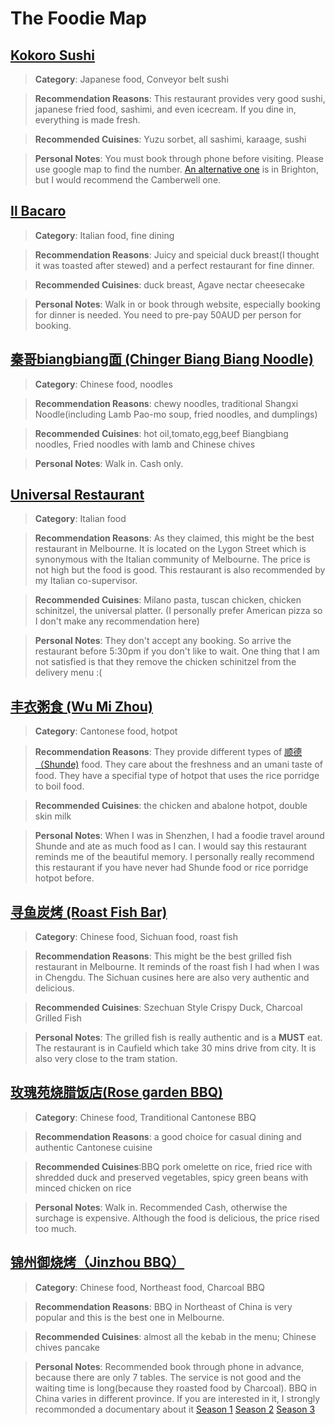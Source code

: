 # The Foodie Map

## [Kokoro Sushi](https://www.kokorosushi.com.au/)
>__Category__: Japanese food, Conveyor belt sushi

>__Recommendation Reasons__: This restaurant provides very good sushi, japanese fried food, sashimi, and even icecream. If you dine in, everything is made fresh.

>__Recommended Cuisines__: Yuzu sorbet, all sashimi, karaage, sushi

>__Personal Notes__: You must book through phone before visiting. Please use google map to find the number. [An alternative one](https://www.kokorosushi.com.au/) is in Brighton, but I would recommend the Camberwell one.

## [Il Bacaro](https://www.ilbacaro.com.au/)
>__Category__: Italian food, fine dining

>__Recommendation Reasons__: Juicy and speicial duck breast(I thought it was toasted after stewed) and a perfect restaurant for fine dinner. 

>__Recommended Cuisines__: duck breast, Agave nectar cheesecake

>__Personal Notes__: Walk in or book through website, especially booking for dinner is needed. You need to pre-pay 50AUD per person for booking.

## [秦哥biangbiang面 (Chinger Biang Biang Noodle)](https://www.zomato.com/melbourne/chinger-biang-biang-noodle-carlton)
>__Category__: Chinese food, noodles

>__Recommendation Reasons__: chewy noodles, traditional Shangxi Noodle(including Lamb Pao-mo soup, fried noodles, and dumplings)

>__Recommended Cuisines__: hot oil,tomato,egg,beef Biangbiang noodles, Fried noodles with lamb and Chinese chives

>__Personal Notes__: Walk in. Cash only. 

## [Universal Restaurant](https://www.universalrestaurant.com.au/)
>__Category__: Italian food

>__Recommendation Reasons__: As they claimed, this might be the best restaurant in Melbourne. It is located on the Lygon Street which is synonymous with the Italian community of Melbourne. The price is not high but the food is good. This restaurant is also recommended by my Italian co-supervisor.


>__Recommended Cuisines__: Milano pasta, tuscan chicken, chicken schinitzel, the universal platter. (I personally prefer American pizza so I don't make any recommendation here)

>__Personal Notes__: They don't accept any booking. So arrive the restaurant before 5:30pm if you don't like to wait. One thing that I am not satisfied is that they remove the chicken schinitzel from the delivery menu :(

## [丰衣粥食 (Wu Mi Zhou)](https://www.zomato.com/melbourne/wu-mi-zhou-cbd/photos)
>__Category__: Cantonese food, hotpot

>__Recommendation Reasons__: They provide different types of [顺德（Shunde)](https://zh.m.wikipedia.org/zh-cn/%E9%A0%86%E5%BE%B7%E8%8F%9C) food. They care about the freshness and an umani taste of food. They have a specifial type of hotpot that uses the rice porridge to boil food. 

>__Recommended Cuisines__: the chicken and abalone hotpot, double skin milk

>__Personal Notes__: When I was in Shenzhen, I had a foodie travel around Shunde and ate as much food as I can. I would say this restaurant reminds me of the beautiful memory. I personally really recommend this restaurant if you have never had Shunde food or rice porridge hotpot before.

## [寻鱼炭烤 (Roast Fish Bar)](https://roastfishbar.com.au/)
>__Category__: Chinese food, Sichuan food, roast fish

>__Recommendation Reasons__: This might be the best grilled fish restaurant in Melbourne. It reminds of the roast fish I had when I was in Chengdu. The Sichuan cusines here are also very authentic and delicious.

>__Recommended Cuisines__: Szechuan Style Crispy Duck, Charcoal Grilled Fish

>__Personal Notes__: The grilled fish is really authentic and is a __MUST__ eat. The restaurant is in Caufield which take 30 mins drive from city. It is also very close to the tram station.

## [玫瑰苑烧腊饭店(Rose garden BBQ)](https://www.zomato.com/melbourne/rose-garden-bbq-1-cbd)
>__Category__: Chinese food, Tranditional Cantonese BBQ

>__Recommendation Reasons__: a good choice for casual dining and authentic Cantonese cuisine

>__Recommended Cuisines__:BBQ pork omelette on rice, fried rice with shredded duck and preserved vegetables, spicy green beans with minced chicken on rice

>__Personal Notes__: Walk in. Recommended Cash, otherwise the surchage is expensive. Although the food is delicious, the price rised too much.

## [锦州御烧烤（Jinzhou BBQ）](https://www.zomato.com/melbourne/jinzhou-bbq-1-cbd)
>__Category__: Chinese food, Northeast food, Charcoal BBQ

>__Recommendation Reasons__: BBQ in Northeast of China is very popular and this is the best one in Melbourne.

>__Recommended Cuisines__: almost all the kebab in the menu; Chinese chives pancake

>__Personal Notes__: Recommended book through phone in advance, because there are only 7 tables. The service is not good and the waiting time is long(because they roasted food by Charcoal). BBQ in China varies in different province. If you are interested in it, I strongly recommonded a documentary about it [Season 1](https://www.youtube.com/watch?v=6_AWmwa7ndw&list=PLYtPMuzSwKq5SzsLo7ZZVnvQ61DuI6VeZ)
[Season 2](https://www.youtube.com/watch?v=Pp-XdlscUXU&list=PLYtPMuzSwKq6yzIBL3CGRBfY-U62HrrsH)
[Season 3](https://www.youtube.com/watch?v=jD7JxmSlBx0&list=PLmah6lIUDTTjOT9yYnYKTTJafUYAVfDW-)
